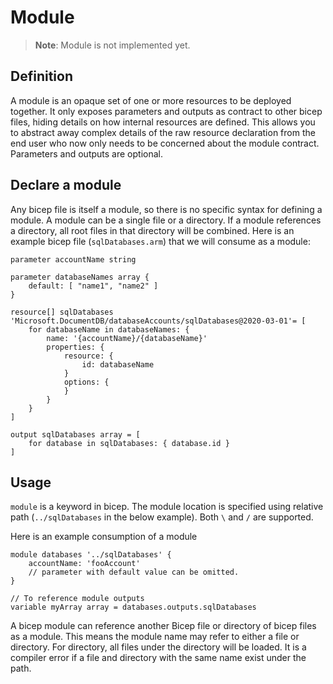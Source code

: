 # Module
> **Note**: Module is not implemented yet. 

## Definition

A module is an opaque set of one or more resources to be deployed together. It only exposes parameters and outputs as contract to other bicep files, hiding details on how internal resources are defined. This allows you to abstract away complex details of the raw resource declaration from the end user who now only needs to be concerned about the module contract. Parameters and outputs are optional.

## Declare a module

Any bicep file is itself a module, so there is no specific syntax for defining a module. A module can be a single file or a directory. If a module references a directory, all root files in that directory will be combined. Here is an example bicep file (`sqlDatabases.arm`) that we will consume as a module:

```
parameter accountName string

parameter databaseNames array {
    default: [ "name1", "name2" ]
}

resource[] sqlDatabases 'Microsoft.DocumentDB/databaseAccounts/sqlDatabases@2020-03-01'= [
    for databaseName in databaseNames: {
        name: '{accountName}/{databaseName}'
        properties: {
            resource: {
                id: databaseName
            }
            options: {
            }
        }
    }
]

output sqlDatabases array = [
    for database in sqlDatabases: { database.id }
]
```

## Usage

`module` is a keyword in bicep. The module location is specified using relative path (`../sqlDatabases` in the below example). Both `\` and `/` are supported.

Here is an example consumption of a module

```
module databases '../sqlDatabases' {
    accountName: 'fooAccount'
    // parameter with default value can be omitted.
}

// To reference module outputs
variable myArray array = databases.outputs.sqlDatabases
```

A bicep module can reference another Bicep file or directory of bicep files as a module. This means the module name may refer to either a file or directory. For directory, all files under the directory will be loaded. It is a compiler error if a file and directory with the same name exist under the path.
